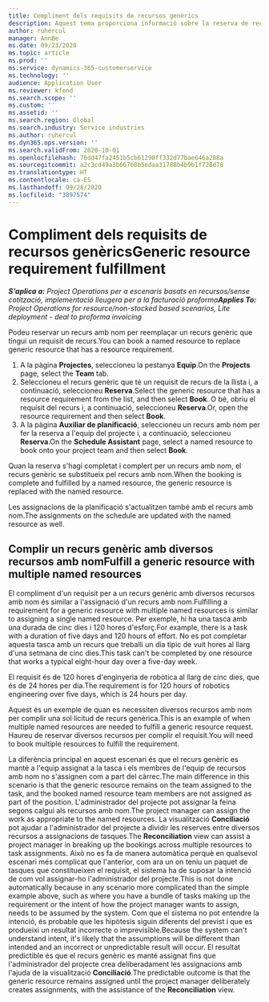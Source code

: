 ```yaml
---
title: Compliment dels requisits de recursos genèrics
description: Aquest tema proporciona informació sobre la reserva de recursos amb nom per a un requisit de recurs genèric.
author: ruhercul
manager: AnnBe
ms.date: 09/23/2020
ms.topic: article
ms.prod: ''
ms.service: dynamics-365-customerservice
ms.technology: ''
audience: Application User
ms.reviewer: kfend
ms.search.scope: ''
ms.custom: ''
ms.assetid: ''
ms.search.region: Global
ms.search.industry: Service industries
ms.author: ruhercul
ms.dyn365.ops.version: ''
ms.search.validFrom: 2020-10-01
ms.openlocfilehash: 76dd47fa2451b5cb61298ff332d77bae646a288a
ms.sourcegitcommit: a2c3cd49a3b667b8b5edaa31788b4b9b1f728d78
ms.translationtype: HT
ms.contentlocale: ca-ES
ms.lasthandoff: 09/28/2020
ms.locfileid: "3897574"
---
```

# <a name="generic-resource-requirement-fulfillment"></a><span data-ttu-id="2a6a8-103">Compliment dels requisits de recursos genèrics</span><span class="sxs-lookup"><span data-stu-id="2a6a8-103">Generic resource requirement fulfillment</span></span>

<span data-ttu-id="2a6a8-104">_**S'aplica a:** Project Operations per a escenaris basats en recursos/sense cotització, implementació lleugera per a la facturació proforma_</span><span class="sxs-lookup"><span data-stu-id="2a6a8-104">_**Applies To:** Project Operations for resource/non-stocked based scenarios, Lite deployment - deal to proforma invoicing_</span></span>

<span data-ttu-id="2a6a8-105">Podeu reservar un recurs amb nom per reemplaçar un recurs genèric que tingui un requisit de recurs.</span><span class="sxs-lookup"><span data-stu-id="2a6a8-105">You can book a named resource to replace generic resource that has a resource requirement.</span></span>

1. <span data-ttu-id="2a6a8-106">A la pàgina **Projectes**, seleccioneu la pestanya **Equip**.</span><span class="sxs-lookup"><span data-stu-id="2a6a8-106">On the **Projects** page, select the **Team** tab.</span></span>
2. <span data-ttu-id="2a6a8-107">Seleccioneu el recurs genèric que té un requisit de recurs de la llista i, a continuació, seleccioneu **Reserva**.</span><span class="sxs-lookup"><span data-stu-id="2a6a8-107">Select the generic resource that has a resource requirement from the list, and then select **Book**.</span></span> <span data-ttu-id="2a6a8-108">O bé, obriu el requisit del recurs i, a continuació, seleccioneu **Reserva**.</span><span class="sxs-lookup"><span data-stu-id="2a6a8-108">Or, open the resource requirement and then select **Book**.</span></span>
3. <span data-ttu-id="2a6a8-109">A la pàgina **Auxiliar de planificació**, seleccioneu un recurs amb nom per fer la reserva a l'equip del projecte i, a continuació, seleccioneu **Reserva**.</span><span class="sxs-lookup"><span data-stu-id="2a6a8-109">On the **Schedule Assistant** page, select a named resource to book onto your project team and then select **Book**.</span></span>

<span data-ttu-id="2a6a8-110">Quan la reserva s'hagi completat i complert per un recurs amb nom, el recurs genèric se substitueix pel recurs amb nom.</span><span class="sxs-lookup"><span data-stu-id="2a6a8-110">When the booking is complete and fulfilled by a named resource, the generic resource is replaced with the named resource.</span></span>

<span data-ttu-id="2a6a8-111">Les assignacions de la planificació s'actualitzen també amb el recurs amb nom.</span><span class="sxs-lookup"><span data-stu-id="2a6a8-111">The assignments on the schedule are updated with the named resource as well.</span></span>

## <a name="fulfill-a-generic-resource-with-multiple-named-resources"></a><span data-ttu-id="2a6a8-112">Complir un recurs genèric amb diversos recursos amb nom</span><span class="sxs-lookup"><span data-stu-id="2a6a8-112">Fulfill a generic resource with multiple named resources</span></span>
<span data-ttu-id="2a6a8-113">El compliment d'un requisit per a un recurs genèric amb diversos recursos amb nom és similar a l'assignació d'un recurs amb nom.</span><span class="sxs-lookup"><span data-stu-id="2a6a8-113">Fulfilling a requirement for a generic resource with multiple named resources is similar to assigning a single named resource.</span></span> <span data-ttu-id="2a6a8-114">Per exemple, hi ha una tasca amb una durada de cinc dies i 120 hores d'esforç.</span><span class="sxs-lookup"><span data-stu-id="2a6a8-114">For example, there is a task with a duration of five days and 120 hours of effort.</span></span> <span data-ttu-id="2a6a8-115">No es pot completar aquesta tasca amb un recurs que treballi un dia típic de vuit hores al llarg d'una setmana de cinc dies.</span><span class="sxs-lookup"><span data-stu-id="2a6a8-115">This task can't be completed by one resource that works a typical eight-hour day over a five-day week.</span></span> 

<span data-ttu-id="2a6a8-116">El requisit és de 120 hores d'enginyeria de robòtica al llarg de cinc dies, que és de 24 hores per dia.</span><span class="sxs-lookup"><span data-stu-id="2a6a8-116">The requirement is for 120 hours of robotics engineering over five days, which is 24 hours per day.</span></span>

<span data-ttu-id="2a6a8-117">Aquest és un exemple de quan es necessiten diversos recursos amb nom per complir una sol·licitud de recurs genèrica.</span><span class="sxs-lookup"><span data-stu-id="2a6a8-117">This is an example of when multiple named resources are needed to fulfill a generic resource request.</span></span> <span data-ttu-id="2a6a8-118">Haureu de reservar diversos recursos per complir el requisit.</span><span class="sxs-lookup"><span data-stu-id="2a6a8-118">You will need to book multiple resources to fulfill the requirement.</span></span>

<span data-ttu-id="2a6a8-119">La diferència principal en aquest escenari és que el recurs genèric es manté a l'equip assignat a la tasca i els membres de l'equip de recursos amb nom no s'assignen com a part del càrrec.</span><span class="sxs-lookup"><span data-stu-id="2a6a8-119">The main difference in this scenario is that the generic resource remains on the team assigned to the task, and the booked named resource team members are not assigned as part of the position.</span></span> <span data-ttu-id="2a6a8-120">L'administrador del projecte pot assignar la feina segons calgui als recursos amb nom.</span><span class="sxs-lookup"><span data-stu-id="2a6a8-120">The project manager can assign the work as appropriate to the named resources.</span></span> <span data-ttu-id="2a6a8-121">La visualització **Conciliació** pot ajudar a l'administrador del projecte a dividir les reserves entre diversos recursos a assignacions de tasques.</span><span class="sxs-lookup"><span data-stu-id="2a6a8-121">The **Reconciliation** view can assist a project manager in breaking up the bookings across multiple resources to task assignments.</span></span> <span data-ttu-id="2a6a8-122">Això no es fa de manera automàtica perquè en qualsevol escenari més complicat que l'anterior, com ara un on teniu un paquet de tasques que constitueixen el requisit, el sistema ha de suposar la intenció de com vol assignar-ho l'administrador del projecte.</span><span class="sxs-lookup"><span data-stu-id="2a6a8-122">This is not done automatically because in any scenario more complicated than the simple example above, such as where you have a bundle of tasks making up the requirement or the intent of how the project manager wants to assign, needs to be assumed by the system.</span></span> <span data-ttu-id="2a6a8-123">Com que el sistema no pot entendre la intenció, és probable que les hipòtesis siguin diferents del previst i que es produeixi un resultat incorrecte o imprevisible.</span><span class="sxs-lookup"><span data-stu-id="2a6a8-123">Because the system can't understand intent, it's likely that the assumptions will be different than intended and an incorrect or unpredictable result will occur.</span></span> <span data-ttu-id="2a6a8-124">El resultat predictible és que el recurs genèric es manté assignat fins que l'administrador del projecte crea deliberadament les assignacions amb l'ajuda de la visualització **Conciliació**.</span><span class="sxs-lookup"><span data-stu-id="2a6a8-124">The predictable outcome is that the generic resource remains assigned until the project manager deliberately creates assignments, with the assistance of the **Reconciliation** view.</span></span>


